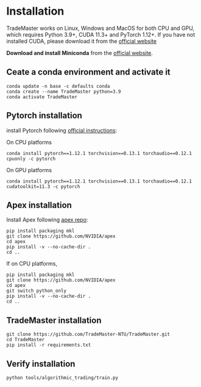 # Installation
TradeMaster works on Linux, Windows and MacOS for both CPU and GPU, which requires Python 3.9+, CUDA 11.3+ and PyTorch 1.12+. If you have not installed CUDA, please download it from the [official website](https://developer.nvidia.com/cuda-11.3.0-download-archive)

__Download and install Miniconda__ from the [official website](https://docs.conda.io/en/latest/miniconda.html).
## Ceate a conda environment and activate it

  ```
  conda update -n base -c defaults conda
  conda create --name TradeMaster python=3.9
  conda activate TradeMaster
   ```
  
## Pytorch installation
install Pytorch following [official instructions](https://pytorch.org/):

On CPU platforms
  ```
  conda install pytorch==1.12.1 torchvision==0.13.1 torchaudio==0.12.1 cpuonly -c pytorch
  ```
On GPU platforms
  ```
  conda install pytorch==1.12.1 torchvision==0.13.1 torchaudio==0.12.1 cudatoolkit=11.3 -c pytorch
  ```
## Apex installation
Install Apex following [apex repo](https://github.com/NVIDIA/apex):
  ```
  pip install packaging mkl
  git clone https://github.com/NVIDIA/apex
  cd apex
  pip install -v --no-cache-dir .
  cd ..
  ```
If on CPU platforms,
  ```
  pip install packaging mkl
  git clone https://github.com/NVIDIA/apex
  cd apex
  git switch python_only
  pip install -v --no-cache-dir .
  cd ..
  ```
## TradeMaster installation  

  ```
  git clone https://github.com/TradeMaster-NTU/TradeMaster.git
  cd TradeMaster
  pip install -r requirements.txt
  ```

##  Verify installation

  ```
  python tools/algorithmic_trading/train.py
  ```
